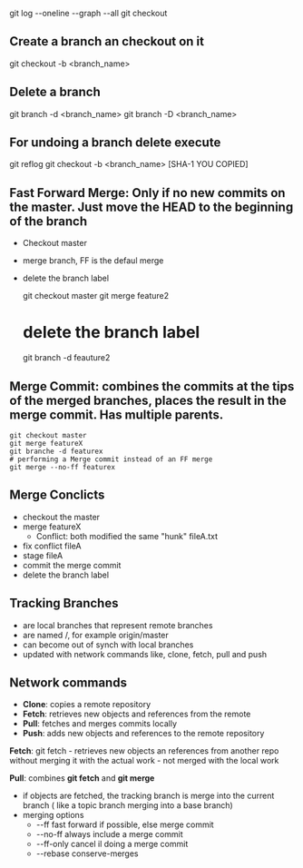 git log --oneline --graph --all
git checkout


## Create a branch an checkout on it
git checkout -b <branch_name>


## Delete a branch
git branch -d <branch_name>
git branch -D <branch_name>


## For undoing a branch delete execute
git reflog
git checkout -b <branch_name> [SHA-1 YOU COPIED]

## Fast Forward Merge: Only if no new commits on the master. Just move the HEAD to the beginning of the branch
- Checkout master
- merge branch, FF is the defaul merge
- delete the branch label

	git checkout master
	git merge feature2
	# delete the branch label
	git branch -d feauture2

## Merge Commit: combines the commits at the tips of the merged branches, places the result in the merge commit. Has multiple parents.

	git checkout master
	git merge featureX
	git branche -d featurex
	# performing a Merge commit instead of an FF merge
	git merge --no-ff featurex
	
## Merge Conclicts
- checkout the master 
- merge featureX 
	- Conflict: both modified the same "hunk" fileA.txt
- fix conflict fileA
- stage fileA 
- commit the merge commit
- delete the branch label 

## Tracking Branches
- are local branches that represent remote branches
- are named <remote>/<branch>, for example origin/master
- can become out of synch with local branches
- updated with network commands like, clone, fetch, pull and push

## Network commands
- **Clone**: copies a remote repository
- **Fetch**: retrieves new objects and references from the remote
- **Pull**: fetches and merges commits locally
- **Push**: adds new objects and references to the remote repository

**Fetch**: git fetch <repo>
	- retrieves new objects an references from another repo without merging it with the actual work 
	- not merged with the local work

**Pull**: combines **git fetch** and **git merge**
- if objects are fetched, the tracking branch is merge into the current branch ( like a topic branch merging into a base branch)
- merging options
	- --ff fast forward if possible, else merge commit
	- --no-ff always include a merge commit
	- --ff-only cancel il doing a merge commit
	- --rebase conserve-merges





















